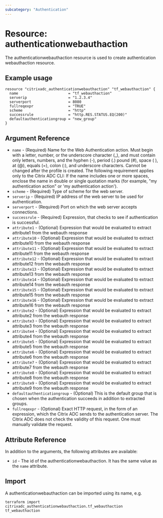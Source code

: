 ```yaml
---
subcategory: "Authentication"
---
```


# Resource: authenticationwebauthaction

The authenticationwebauthaction resource is used to create authentication webauthaction resource.


## Example usage

```hcl
resource "citrixadc_authenticationwebauthaction" "tf_webauthaction" {
  name                       = "tf_webauthaction"
  serverip                   = "1.2.3.4"
  serverport                 = 8080
  fullreqexpr                = "TRUE"
  scheme                     = "http"
  successrule                = "http.RES.STATUS.EQ(200)"
  defaultauthenticationgroup = "new_group"
}
```


## Argument Reference

* `name` - (Required) Name for the Web Authentication action.  Must begin with a letter, number, or the underscore character (_), and must contain only letters, numbers, and the hyphen (-), period (.) pound (#), space ( ), at (@), equals (=), colon (:), and underscore characters. Cannot be changed after the profile is created.  The following requirement applies only to the Citrix ADC CLI: If the name includes one or more spaces, enclose the name in double or single quotation marks (for example, "my authentication action" or 'my authentication action').
* `scheme` - (Required) Type of scheme for the web server.
* `serverip` - (Required) IP address of the web server to be used for authentication.
* `serverport` - (Required) Port on which the web server accepts connections.
* `successrule` - (Required) Expression, that checks to see if authentication is successful.
* `attribute1` - (Optional) Expression that would be evaluated to extract attribute1 from the webauth response
* `attribute10` - (Optional) Expression that would be evaluated to extract attribute10 from the webauth response
* `attribute11` - (Optional) Expression that would be evaluated to extract attribute11 from the webauth response
* `attribute12` - (Optional) Expression that would be evaluated to extract attribute12 from the webauth response
* `attribute13` - (Optional) Expression that would be evaluated to extract attribute13 from the webauth response
* `attribute14` - (Optional) Expression that would be evaluated to extract attribute14 from the webauth response
* `attribute15` - (Optional) Expression that would be evaluated to extract attribute15 from the webauth response
* `attribute16` - (Optional) Expression that would be evaluated to extract attribute16 from the webauth response
* `attribute2` - (Optional) Expression that would be evaluated to extract attribute2 from the webauth response
* `attribute3` - (Optional) Expression that would be evaluated to extract attribute3 from the webauth response
* `attribute4` - (Optional) Expression that would be evaluated to extract attribute4 from the webauth response
* `attribute5` - (Optional) Expression that would be evaluated to extract attribute5 from the webauth response
* `attribute6` - (Optional) Expression that would be evaluated to extract attribute6 from the webauth response
* `attribute7` - (Optional) Expression that would be evaluated to extract attribute7 from the webauth response
* `attribute8` - (Optional) Expression that would be evaluated to extract attribute8 from the webauth response
* `attribute9` - (Optional) Expression that would be evaluated to extract attribute9 from the webauth response
* `defaultauthenticationgroup` - (Optional) This is the default group that is chosen when the authentication succeeds in addition to extracted groups.
* `fullreqexpr` - (Optional) Exact HTTP request, in the form of an expression, which the Citrix ADC sends to the authentication server. The Citrix ADC does not check the validity of this request. One must manually validate the request.


## Attribute Reference

In addition to the arguments, the following attributes are available:

* `id` - The id of the authenticationwebauthaction. It has the same value as the `name` attribute.


## Import

A authenticationwebauthaction can be imported using its name, e.g.

```shell
terraform import citrixadc_authenticationwebauthaction.tf_webauthaction tf_webauthaction
```
